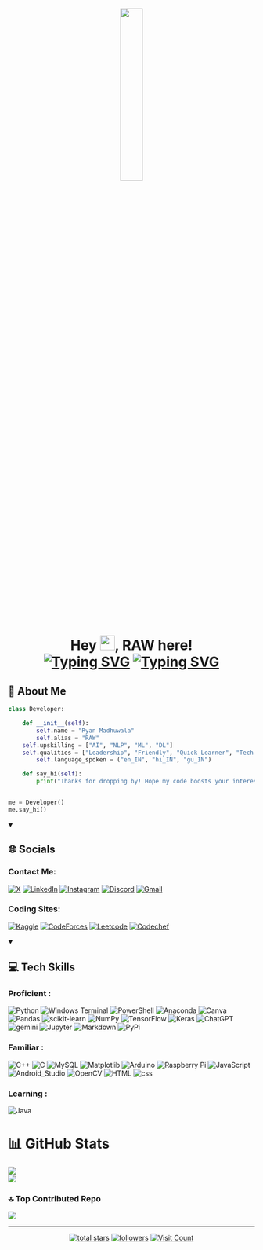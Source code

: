 <h1 align="center">
  <a href="#">
    <img width="30%" height="auto" src="https://github.com/RAW-si18/RAW-si18/blob/main/raw_glitch.gif" height="175px"/>
  </a><br><br><br>
  <h1 align="center">Hey <img src="https://github.com/RAW-si18/RAW-si18/blob/main/star.gif" width="30px" height="30px" />, RAW here!<br>
  <a href="https://git.io/typing-svg">
    <img src="https://readme-typing-svg.demolab.com?font=Lora&pause=1000&color=F7F7F7&center=true&vCenter=true&random=false&width=435&lines=Passionate+Artificial+Intelligence+Engineer;Student+of+IIIT+Gwalior+CSE+2023-27" alt="Typing SVG"></a>
<a href="https://git.io/typing-svg"><img src="https://readme-typing-svg.demolab.com?font=Teko&pause=1000&color=F7F7F7&center=true&vCenter=true&random=false&width=435&lines=Passionate+Artificial+Intelligence+Engineer;Student+of+IIIT+Gwalior+CSE+2023-27" alt="Typing SVG" /></a>
</h1>

## 👋 About Me

```python
class Developer:

    def __init__(self):
        self.name = "Ryan Madhuwala"
        self.alias = "RAW"
	self.upskilling = ["AI", "NLP", "ML", "DL"]
	self.qualities = ["Leadership", "Friendly", "Quick Learner", "Tech Enthusiast"]
        self.language_spoken = ("en_IN", "hi_IN", "gu_IN")

    def say_hi(self):
        print("Thanks for dropping by! Hope my code boosts your interest levels! 👋")


me = Developer()
me.say_hi()
```

<details open> 
  <summary><h2>🌐 Socials</h2></summary>
	
### Contact Me:
[![X](https://img.shields.io/badge/X-000000?style=for-the-badge&logo=x&logoColor=white)](https://x.com/RAWsi_18)
[![LinkedIn](https://img.shields.io/badge/LinkedIn-0077B5?style=for-the-badge&logo=linkedin&logoColor=white)](https://linkedin.com/in/ryanmadhuwala)
[![Instagram](https://img.shields.io/badge/Instagram-E4405F?style=for-the-badge&logo=instagram&logoColor=white)](https://instagram.com/raw_si18)
[![Discord](https://img.shields.io/badge/Discord-5865F2?style=for-the-badge&logo=discord&logoColor=white)](https://discordapp.com/users/raw_si)
[![Gmail](https://img.shields.io/badge/Gmail-D14836?style=for-the-badge&logo=gmail&logoColor=white)](mailto:intelligencecosmos@gmail.com)

### Coding Sites:
[![Kaggle](https://img.shields.io/badge/Kaggle-20BEFF?style=for-the-badge&logo=Kaggle&logoColor=white)](https://www.kaggle.com/rawsi18)
[![CodeForces](https://img.shields.io/badge/Codeforces-445f9d?style=for-the-badge&logo=Codeforces&logoColor=white)](https://codeforces.com/profile/RAW-si18)
[![Leetcode](https://img.shields.io/badge/-LeetCode-FFA116?style=for-the-badge&logo=LeetCode&logoColor=black)](https://leetcode.com/RAW_si18)
[![Codechef](https://img.shields.io/badge/Codechef-%23B92B27.svg?&style=for-the-badge&logo=Codechef&logoColor=white)](https://www.codechef.com/users/raw_si18)

</details>

<details open> 
  <summary><h2>💻 Tech Skills</h2></summary>
	
### **Proficient** :
![Python](https://img.shields.io/badge/python-3670A0?style=for-the-badge&logo=python&logoColor=ffdd54)
![Windows Terminal](https://img.shields.io/badge/Windows%20Terminal-%234D4D4D.svg?style=for-the-badge&logo=windows-terminal&logoColor=white)
![PowerShell](https://img.shields.io/badge/PowerShell-%235391FE.svg?style=for-the-badge&logo=powershell&logoColor=white)
![Anaconda](https://img.shields.io/badge/Anaconda-%2344A833.svg?style=for-the-badge&logo=anaconda&logoColor=white)
![Canva](https://img.shields.io/badge/Canva-%2300C4CC.svg?style=for-the-badge&logo=Canva&logoColor=white)
![Pandas](https://img.shields.io/badge/pandas-%23150458.svg?style=for-the-badge&logo=pandas&logoColor=white)
![scikit-learn](https://img.shields.io/badge/scikit--learn-%23F7931E.svg?style=for-the-badge&logo=scikit-learn&logoColor=white)
![NumPy](https://img.shields.io/badge/numpy-%23013243.svg?style=for-the-badge&logo=numpy&logoColor=white)
![TensorFlow](https://img.shields.io/badge/TensorFlow-FF6F00?style=for-the-badge&logo=tensorflow&logoColor=white)
![Keras](https://img.shields.io/badge/Keras-FF0000?style=for-the-badge&logo=keras&logoColor=white)
![ChatGPT](https://img.shields.io/badge/ChatGPT-74aa9c?style=for-the-badge&logo=openai&logoColor=white)
![gemini](https://img.shields.io/badge/Gemini-8E75B2?style=for-the-badge&logo=googlebard&logoColor=fff)
![Jupyter](https://img.shields.io/badge/Jupyter-F37626.svg?&style=for-the-badge&logo=Jupyter&logoColor=white)
![Markdown](https://img.shields.io/badge/Markdown-000000?style=for-the-badge&logo=markdown&logoColor=white)
![PyPi](https://img.shields.io/badge/pypi-3775A9?style=for-the-badge&logo=pypi&logoColor=white)

### **Familiar** :
![C++](https://img.shields.io/badge/c++-%2300599C.svg?style=for-the-badge&logo=c%2B%2B&logoColor=white)
![C](https://img.shields.io/badge/c-%2300599C.svg?style=for-the-badge&logo=c&logoColor=white)
![MySQL](https://img.shields.io/badge/mysql-%2300000f.svg?style=for-the-badge&logo=mysql&logoColor=white)
![Matplotlib](https://img.shields.io/badge/Matplotlib-%23ffffff.svg?style=for-the-badge&logo=Matplotlib&logoColor=black)
![Arduino](https://img.shields.io/badge/-Arduino-00979D?style=for-the-badge&logo=Arduino&logoColor=white)
![Raspberry Pi](https://img.shields.io/badge/-RaspberryPi-C51A4A?style=for-the-badge&logo=Raspberry-Pi)
![JavaScript](https://img.shields.io/badge/JavaScript-323330?style=for-the-badge&logo=javascript&logoColor=F7DF1E)
![Android_Studio](https://img.shields.io/badge/Android_Studio-3DDC84?style=for-the-badge&logo=android-studio&logoColor=white)
![OpenCV](https://img.shields.io/badge/OpenCV-27338e?style=for-the-badge&logo=OpenCV&logoColor=white)
![HTML](https://img.shields.io/badge/HTML5-E34F26?style=for-the-badge&logo=html5&logoColor=white)
![css](https://img.shields.io/badge/CSS3-1572B6?style=for-the-badge&logo=css3&logoColor=white)

### **Learning** :
![Java](https://img.shields.io/badge/java-%23ED8B00.svg?style=for-the-badge&logo=openjdk&logoColor=white)

</details>

# 📊 GitHub Stats

![](https://github-readme-streak-stats.herokuapp.com/?user=RAW-si18&theme=chartreuse-dark&hide_border=false)<br/>
![](https://github-readme-stats.vercel.app/api/top-langs/?username=RAW-si18&theme=chartreuse-dark&hide_border=false&include_all_commits=true&count_private=false&layout=compact)

### 🔝 Top Contributed Repo

![](https://github-contributor-stats.vercel.app/api?username=RAW-si18&limit=10&theme=radical&combine_all_yearly_contributions=true)

---
<!-- Social badges -->
<p align="center">
  <a href="https://github.com/RAW-si18?tab=repositories&sort=stargazers">
    <img alt="total stars" title="Total stars on GitHub" src="https://custom-icon-badges.demolab.com/github/stars/RAW-si18?color=55960c&style=for-the-badge&labelColor=488207&logo=star"/></a>
  <a href="https://github.com/RAW-si18?tab=followers">
    <img alt="followers" title="Follow me on Github" src="https://custom-icon-badges.demolab.com/github/followers/RAW-si18?color=236ad3&labelColor=1155ba&style=for-the-badge&logo=person-add&label=Follow&logoColor=white"/></a>
  <a href="https://visitcount.itsvg.in">
    <img src="https://visitcount.itsvg.in/api?id=RAW-si18&icon=2&color=8" alt="Visit Count" /></a>
</p>
